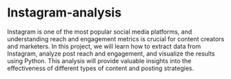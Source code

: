 # Instagram-analysis

Instagram is one of the most popular social media platforms, and understanding reach and engagement metrics is crucial for content creators and marketers. In this project, we will learn how to extract data from Instagram, analyze post reach and engagement, and visualize the results using Python. This analysis will provide valuable insights into the effectiveness of different types of content and posting strategies.
